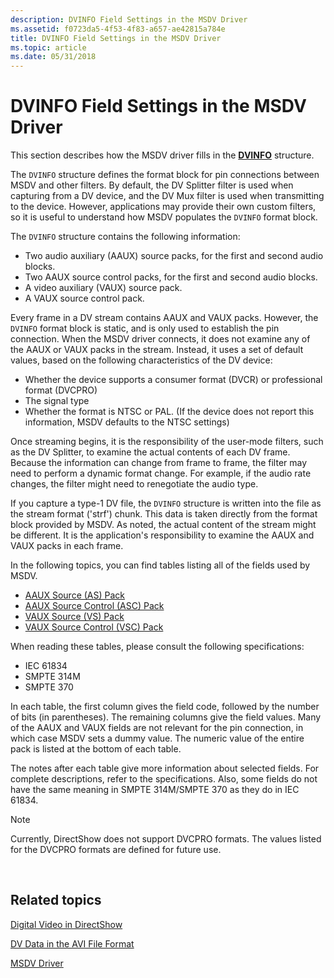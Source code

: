 ```yaml
---
description: DVINFO Field Settings in the MSDV Driver
ms.assetid: f0723da5-4f53-4f83-a657-ae42815a784e
title: DVINFO Field Settings in the MSDV Driver
ms.topic: article
ms.date: 05/31/2018
---
```


# DVINFO Field Settings in the MSDV Driver

This section describes how the MSDV driver fills in the [**DVINFO**](/windows/desktop/api/strmif/ns-strmif-dvinfo) structure.

The `DVINFO` structure defines the format block for pin connections between MSDV and other filters. By default, the DV Splitter filter is used when capturing from a DV device, and the DV Mux filter is used when transmitting to the device. However, applications may provide their own custom filters, so it is useful to understand how MSDV populates the `DVINFO` format block.

The `DVINFO` structure contains the following information:

-   Two audio auxiliary (AAUX) source packs, for the first and second audio blocks.
-   Two AAUX source control packs, for the first and second audio blocks.
-   A video auxiliary (VAUX) source pack.
-   A VAUX source control pack.

Every frame in a DV stream contains AAUX and VAUX packs. However, the `DVINFO` format block is static, and is only used to establish the pin connection. When the MSDV driver connects, it does not examine any of the AAUX or VAUX packs in the stream. Instead, it uses a set of default values, based on the following characteristics of the DV device:

-   Whether the device supports a consumer format (DVCR) or professional format (DVCPRO)
-   The signal type
-   Whether the format is NTSC or PAL. (If the device does not report this information, MSDV defaults to the NTSC settings)

Once streaming begins, it is the responsibility of the user-mode filters, such as the DV Splitter, to examine the actual contents of each DV frame. Because the information can change from frame to frame, the filter may need to perform a dynamic format change. For example, if the audio rate changes, the filter might need to renegotiate the audio type.

If you capture a type-1 DV file, the `DVINFO` structure is written into the file as the stream format ('strf') chunk. This data is taken directly from the format block provided by MSDV. As noted, the actual content of the stream might be different. It is the application's responsibility to examine the AAUX and VAUX packs in each frame.

In the following topics, you can find tables listing all of the fields used by MSDV.

-   [AAUX Source (AS) Pack](aaux-source--as--pack.md)
-   [AAUX Source Control (ASC) Pack](aaux-source-control--asc--pack.md)
-   [VAUX Source (VS) Pack](vaux-source--vs--pack.md)
-   [VAUX Source Control (VSC) Pack](vaux-source-control--vsc--pack.md)

When reading these tables, please consult the following specifications:

-   IEC 61834
-   SMPTE 314M
-   SMPTE 370

In each table, the first column gives the field code, followed by the number of bits (in parentheses). The remaining columns give the field values. Many of the AAUX and VAUX fields are not relevant for the pin connection, in which case MSDV sets a dummy value. The numeric value of the entire pack is listed at the bottom of each table.

The notes after each table give more information about selected fields. For complete descriptions, refer to the specifications. Also, some fields do not have the same meaning in SMPTE 314M/SMPTE 370 as they do in IEC 61834.

> [!Note]  
> Currently, DirectShow does not support DVCPRO formats. The values listed for the DVCPRO formats are defined for future use.

 

## Related topics

<dl> <dt>

[Digital Video in DirectShow](digital-video-in-directshow.md)
</dt> <dt>

[DV Data in the AVI File Format](dv-data-in-the-avi-file-format.md)
</dt> <dt>

[MSDV Driver](msdv-driver.md)
</dt> </dl>

 

 



